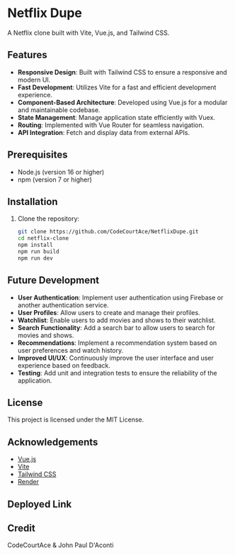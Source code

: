 # Netflix Dupe

A Netflix clone built with Vite, Vue.js, and Tailwind CSS.

## Features

- **Responsive Design**: Built with Tailwind CSS to ensure a responsive and modern UI.
- **Fast Development**: Utilizes Vite for a fast and efficient development experience.
- **Component-Based Architecture**: Developed using Vue.js for a modular and maintainable codebase.
- **State Management**: Manage application state efficiently with Vuex.
- **Routing**: Implemented with Vue Router for seamless navigation.
- **API Integration**: Fetch and display data from external APIs.

## Prerequisites

- Node.js (version 16 or higher)
- npm (version 7 or higher)

## Installation

1. Clone the repository:
   ```sh
   git clone https://github.com/CodeCourtAce/NetflixDupe.git
   cd netflix-clone
   npm install
   npm run build
   npm run dev
## 

## Future Development

- **User Authentication**: Implement user authentication using Firebase or another authentication service.
- **User Profiles**: Allow users to create and manage their profiles.
- **Watchlist**: Enable users to add movies and shows to their watchlist.
- **Search Functionality**: Add a search bar to allow users to search for movies and shows.
- **Recommendations**: Implement a recommendation system based on user preferences and watch history.
- **Improved UI/UX**: Continuously improve the user interface and user experience based on feedback.
- **Testing**: Add unit and integration tests to ensure the reliability of the application.

## License

This project is licensed under the MIT License.

## Acknowledgements

- [Vue.js](https://vuejs.org/)
- [Vite](https://vitejs.dev/)
- [Tailwind CSS](https://tailwindcss.com/)
- [Render](https://render.com/)

## Deployed Link

## Credit 

CodeCourtAce & John Paul D'Aconti